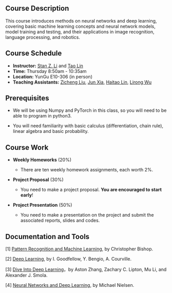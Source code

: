 ##  Course Description

This course introduces methods on neural networks and deep learning, covering basic machine learning concepts and neural network models, model training and testing, and their applications in image recognition, language processing, and robotics.



##  Course Schedule

- **Instructor:** [Stan Z. Li](mailto:stan.zq.li@westlake.edu.cn) and [Tao Lin](mailto:lintao@westlake.edu.cn)
- **Time:** Thursday 8:50am - 10:35am
- **Location:** YunGu E10-306 (in person)
- **Teaching Assistants:** [Zicheng Liu](mailto:liuzicheng@westlake.edu.cn), [Jun Xia](mailto:xiajun@westlake.edu.cn), [Haitao Lin](mailto:linhaitao@westlake.edu.cn), [Lirong Wu](mailto:wulirong@westlake.edu.cn)



## Prerequisites

- We will be using Numpy and PyTorch in this class, so you will need to be able to program in python3.

- You will need familiarity with basic calculus (differentiation, chain rule), linear algebra and basic probability.

  

## Course Work

- **Weekly Homeworks** (20%)
  - There are ten weekly homework assignments, each worth 2%.

- **Project Proposal** (30%)
  - You need to make a project proposal. **You are encouraged to start early**!

- **Project Presentation** (50%)
  - You need to make a presentation on the project and submit the associated reports, slides and codes.




## Documentation and Tools

[1] [Pattern Recognition and Machine Learning](https://www.microsoft.com/en-us/research/people/cmbishop/prml-book/), by Christopher Bishop.

[2] [Deep Learning](http://www.deeplearningbook.org/), by I. Goodfellow, Y. Bengio, A. Courville.

[3] [Dive Into Deep Learning](http://d2l.ai/)，by Aston Zhang, Zachary C. Lipton, Mu Li, and Alexander J. Smola.

[4] [Neural Networks and Deep Learning](http://neuralnetworksanddeeplearning.com/), by Michael Nielsen.

